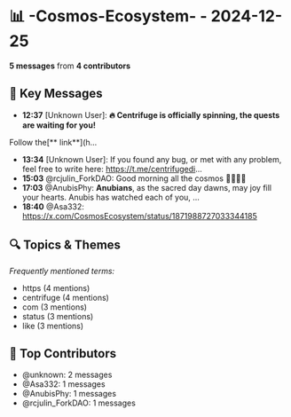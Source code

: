 # 📊 -Cosmos-Ecosystem- - 2024-12-25
**5 messages** from **4 contributors**

## 💬 Key Messages
- **12:37** [Unknown User]: **🔥 Centrifuge is officially spinning, the quests are waiting for you!**

Follow the[** link**](h...
- **13:34** [Unknown User]: If you found any bug, or met with any problem, feel free to write here:
https://t.me/centrifugedi...
- **15:03** @rcjulin_ForkDAO: Good morning all the cosmos 🎁🧉🌐💡
- **17:03** @AnubisPhy: **Anubians**, as the sacred day dawns, may joy fill your hearts. Anubis has watched each of you, ...
- **18:40** @Asa332: https://x.com/CosmosEcosystem/status/1871988727033344185

## 🔍 Topics & Themes
*Frequently mentioned terms:*
- https (4 mentions)
- centrifuge (4 mentions)
- com (3 mentions)
- status (3 mentions)
- like (3 mentions)

## 👥 Top Contributors
- @unknown: 2 messages
- @Asa332: 1 messages
- @AnubisPhy: 1 messages
- @rcjulin_ForkDAO: 1 messages